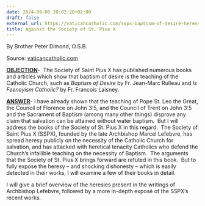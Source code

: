 ```yaml
---
date: 2024-09-06 20:02:28+02:00
draft: false
external_url: https://vaticancatholic.com/sspx-baptism-of-desire-heresy/
title: Against the Society of St. Pius X
---
```



By Brother Peter Dimond, O.S.B.

Source: [vaticancatholic.com](https://vaticancatholic.com/sspx-baptism-of-desire-heresy/)

<p><strong><u>OBJECTION</u></strong>-  The Society of Saint Pius X has published numerous books and articles which show that baptism of desire is the teaching of the Catholic Church, such as <em>Baptism of Desire</em> by Fr. Jean-Marc Rulleau and <em>Is Feeneyism Catholic?</em> by Fr. Francois Laisney.</p>

<p><strong><u>ANSWER</u></strong>- I have already shown that the teaching of Pope St. Leo the Great, the Council of Florence on John 3:5, and the Council of Trent on John 3:5 and the Sacrament of Baptism (among many other things) disprove any claim that salvation can be attained without water baptism.  But I will address the books of the Society of St. Pius X in this regard.  The Society of Saint Pius X (SSPX), founded by the late Archbishop Marcel Lefebvre, has spread heresy publicly on the necessity of the Catholic Church for salvation, and has attacked with heretical tenacity Catholics who defend the Church’s infallible teaching on the necessity of Baptism.  The arguments that the Society of St. Pius X brings forward are refuted in this book.  But to fully expose the heresy – and shocking dishonesty – which is easily detected in their works, I will examine a few of their books in detail.</p>

<p>I will give a brief overview of the heresies present in the writings of Archbishop Lefebvre, followed by a more in-depth exposé of the SSPX’s recent works.</p>


